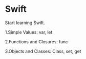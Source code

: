 Swift
==================

Start learning Swift.

1.Simple Values: var, let

2.Functions and Closures: func

3.Objects and Classes: Class, set, get
